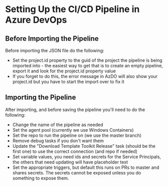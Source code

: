 # Setting Up the CI/CD Pipeline in Azure DevOps

## Before Importing the Pipeline

Before importing the JSON file do the following:

- Set the project.id property to the guid of the project the pipeline is being imported into - the easiest way to get that is to create an empty pipeline, export it and look for the project.id property value
- If you forget to do this, the error message in AzDO will also show your project.id but you have to start the import over to fix it

## Importing the Pipeline

After importing, and before saving the pipeline you'll need to do the following:

- Change the name of the pipeline as needed
- Set the agent pool (currently we use Windows Containers)
- Set the repo to run the pipeline on (we use the master branch)
- Remove debug tasks if you don't want them
- Update the "Download Template Toolkit Release" task (should be the first one) to use the correct connection (and repo if needed)
- Set variable values, you need ids and secrets for the Service Principals, the others that need updating will have placeholder text
- Set the appropriate triggers, but default this runs on PRs to master and shares secrets.  The secrets cannot be exposed unless you do something to expose them.
